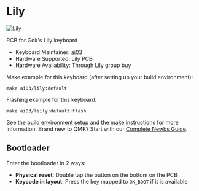 # Lily

![Lily](https://i.imgur.com/nIhwT2V.png)

PCB for Gok's Lily keyboard

* Keyboard Maintainer: [ai03](https://github.com/ai03-2725)
* Hardware Supported: Lily PCB
* Hardware Availability: Through Lily group buy

Make example for this keyboard (after setting up your build environment):

    make ai03/lily:default

Flashing example for this keyboard:

    make ai03/liily:default:flash

See the [build environment setup](https://docs.qmk.fm/#/getting_started_build_tools) and the [make instructions](https://docs.qmk.fm/#/getting_started_make_guide) for more information. Brand new to QMK? Start with our [Complete Newbs Guide](https://docs.qmk.fm/#/newbs).

## Bootloader

Enter the bootloader in 2 ways:

* **Physical reset**: Double tap the button on the bottom on the PCB
* **Keycode in layout**: Press the key mapped to `QK_BOOT` if it is available

